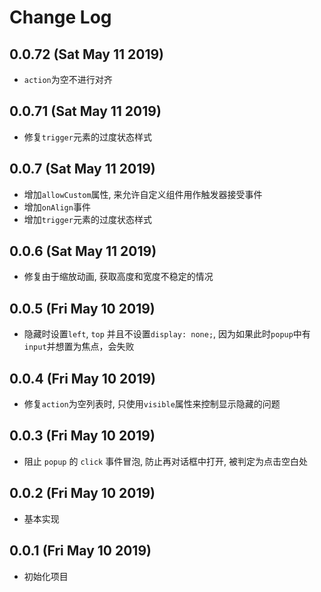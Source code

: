 # Change Log

## 0.0.72 (Sat May 11 2019)

-   `action`为空不进行对齐

## 0.0.71 (Sat May 11 2019)

-   修复`trigger`元素的过度状态样式

## 0.0.7 (Sat May 11 2019)

-   增加`allowCustom`属性, 来允许自定义组件用作触发器接受事件
-   增加`onAlign`事件
-   增加`trigger`元素的过度状态样式

## 0.0.6 (Sat May 11 2019)

-   修复由于缩放动画, 获取高度和宽度不稳定的情况

## 0.0.5 (Fri May 10 2019)

-   隐藏时设置`left`, `top` 并且不设置`display: none;`, 因为如果此时`popup`中有`input`并想置为焦点，会失败

## 0.0.4 (Fri May 10 2019)

-   修复`action`为空列表时, 只使用`visible`属性来控制显示隐藏的问题

## 0.0.3 (Fri May 10 2019)

-   阻止 `popup` 的 `click` 事件冒泡, 防止再对话框中打开, 被判定为点击空白处

## 0.0.2 (Fri May 10 2019)

-   基本实现

## 0.0.1 (Fri May 10 2019)

-   初始化项目
